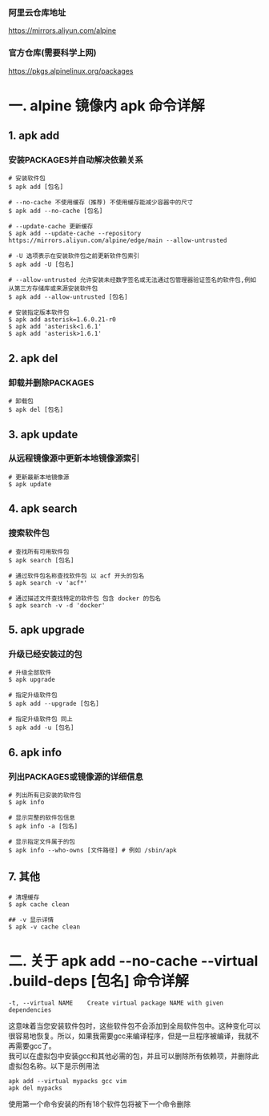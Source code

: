 ### 阿里云仓库地址
<a href="https://mirrors.aliyun.com/alpine" target="_blank"> https://mirrors.aliyun.com/alpine </a>

### 官方仓库(需要科学上网) 
<a href="https://pkgs.alpinelinux.org/packages" target="_blank"> https://pkgs.alpinelinux.org/packages </a>


# 一. alpine 镜像内 apk 命令详解

## 1. apk add 
### 安装PACKAGES并自动解决依赖关系
```shell
# 安装软件包
$ apk add [包名]

# --no-cache 不使用缓存（推荐) 不使用缓存能减少容器中的尺寸
$ apk add --no-cache [包名]

# --update-cache 更新缓存
$ apk add --update-cache --repository https://mirrors.aliyun.com/alpine/edge/main --allow-untrusted

# -U 选项表示在安装软件包之前更新软件包索引
$ apk add -U [包名]

# --allow-untrusted 允许安装未经数字签名或无法通过包管理器验证签名的软件包,例如从第三方存储库或来源安装软件包
$ apk add --allow-untrusted [包名]

# 安装指定版本软件包
$ apk add asterisk=1.6.0.21-r0
$ apk add 'asterisk<1.6.1'
$ apk add 'asterisk>1.6.1'
```

## 2. apk del
### 卸载并删除PACKAGES
```shell
# 卸载包
$ apk del [包名]
```

## 3. apk update
### 从远程镜像源中更新本地镜像源索引
```shell
# 更新最新本地镜像源
$ apk update
```

## 4. apk search
### 搜索软件包
```shell
# 查找所有可用软件包
$ apk search [包名]

# 通过软件包名称查找软件包 以 acf 开头的包名
$ apk search -v 'acf*'

# 通过描述文件查找特定的软件包 包含 docker 的包名
$ apk search -v -d 'docker'
```

## 5. apk upgrade
### 升级已经安装过的包
```shell
# 升级全部软件
$ apk upgrade

# 指定升级软件包
$ apk add --upgrade [包名]

# 指定升级软件包 同上
$ apk add -u [包名] 
```

## 6. apk info
### 列出PACKAGES或镜像源的详细信息
```shell
# 列出所有已安装的软件包
$ apk info

# 显示完整的软件包信息
$ apk info -a [包名]

# 显示指定文件属于的包
$ apk info --who-owns [文件路径] # 例如 /sbin/apk
```

## 7. 其他
```shell
# 清理缓存
$ apk cache clean

## -v 显示详情
$ apk -v cache clean
```

# 二. 关于 apk add --no-cache --virtual .build-deps [包名] 命令详解
```shell
-t, --virtual NAME    Create virtual package NAME with given dependencies
```
这意味着当您安装软件包时，这些软件包不会添加到全局软件包中。这种变化可以很容易地恢复。所以，如果我需要gcc来编译程序，但是一旦程序被编译，我就不再需要gcc了。  
我可以在虚拟包中安装gcc和其他必需的包，并且可以删除所有依赖项，并删除此虚拟包名称。以下是示例用法
```shell
apk add --virtual mypacks gcc vim
apk del mypacks
```
使用第一个命令安装的所有18个软件包将被下一个命令删除